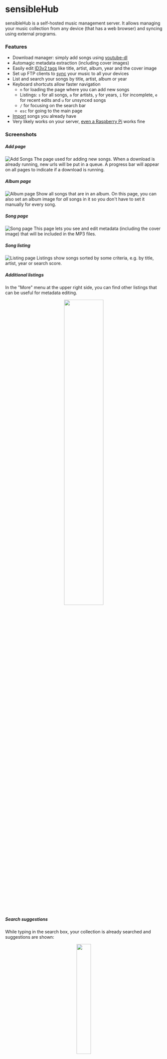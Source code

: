 # sensibleHub
sensibleHub is a self-hosted music management server. It allows managing your music collection from any device (that has a web browser) 
and syncing using external programs.


### Features
 * Download manager: simply add songs using [youtube-dl](https://github.com/ytdl-org/youtube-dl)
 * Automagic metadata extraction (including cover images)
 * Easily edit [ID3v2 tags](https://en.wikipedia.org/wiki/ID3) like title, artist, album, year and the cover image
 * Set up FTP clients to [sync](#Syncing) your music to all your devices
 * List and search your songs by title, artist, album or year
 * Keyboard shortcuts allow faster navigation
   - `n` for loading the page where you can add new songs
   - Listings: `s` for all songs, `a` for artists, `y` for years, `i` for incomplete, `e` for recent edits and `u` for unsynced songs
   - `/` for focusing on the search bar
   - `esc` for going to the main page
 * [Import](#Importing) songs you already have
 * Very likely works on your server, [even a Raspberry Pi](#Resources) works fine


### Screenshots

##### Add page
  ![Add Songs](.github/screenshots/shub-add.png?raw=true)
The page used for adding new songs. When a download is already running, new urls will be put in a queue. A progress bar will appear on all pages to indicate if a download is running.
  
##### Album page
  ![Album page](.github/screenshots/shub-album.png?raw=true)
Show all songs that are in an album. On this page, you can also set an album image for *all* songs in it so you don't have to set it manually for every song.
  
##### Song page
  ![Song page](.github/screenshots/shub-song.png?raw=true)
This page lets you see and edit metadata (including the cover image) that will be included in the MP3 files. 

##### Song listing
  ![Listing page](.github/screenshots/shub-listing.png?raw=true)
Listings show songs sorted by some criteria, e.g. by title, artist, year or search score. 

##### Additional listings
In the "More" menu at the upper right side, you can find other listings that can be useful for metadata editing.

<p align="center">
<img src=".github/screenshots/shub-additional-listings.png?raw=true" width="50%">
</p>

##### Search suggestions
While typing in the search box, your collection is already searched and suggestions are shown:

<p align="center">
<img src=".github/screenshots/suggestions.gif?raw=true" width="30%">
</p>


### Installation
You can download releases from the [releases section](https://github.com/xarantolus/sensibleHub/releases/latest) of this repository.

Unzip it to a directory of your choice on your server. Then you can start looking into the [additional requirements and configuration sections](#additional-requirements).

If no recent build is available, you can also build for yourself.

### Build for yourself

As a first step, you clone this repository (or download a zip file), then you open a terminal/command promt in the root directory of the repository:

```
git clone https://github.com/xarantolus/sensibleHub.git && cd sensibleHub
```

Since this is a `Go` program, you can compile it quite easily after [installing Go](https://golang.org/dl/):

```
go build -mod vendor
```

If you want to move this executable elsewhere on your system, make sure to move the following files and directories to the same location: 
 * `templates`
 * `data` (if you want to keep imported songs)
 * `assets`
 * `config.json`
 * `sensibleHub` (the executable)

To do this, you can also use the [`pack.sh`](pack.sh) script, it will create a zip file with all required assets:

```
./pack.sh
```

If you want to build for another operating system, it's quite easy. Search the correct `$GOOS` and `$GOARCH` values from [here](https://golang.org/doc/install/source#environment) and add them to the command. For the Raspberry Pi, the following values can be used:

```
GOOS=linux GOARCH=arm GOARM=7 ./pack.sh
```


#### Additional requirements
This program relies on some other programs that need to be installed and be available in your $PATH:
- [youtube-dl](https://github.com/ytdl-org/youtube-dl): Used for downloading files from [all kinds of sites](https://ytdl-org.github.io/youtube-dl/supportedsites.html). Since websites change frequently and break youtube-dl, you should update it from time to time or set up an automatic update (e.g. using a cron job)
- [FFmpeg](http://ffmpeg.org/) and FFprobe: Used for handling the many different types of media files that are available on different websites, extracting (some) metadata during imports and transcoding MP3 files for downloads

You might be able to install them using the following command:

```
apt-get install ffmpeg youtube-dl
```

You should however check if the youtube-dl version is recent (run `youtube-dl --version`) as there are frequent changes. Alternatively, try running `youtube-dl -U` to get the newest version or check out [their releases](https://github.com/ytdl-org/youtube-dl/releases/).

You can also put both executables in the same directory this program is installed into. That way, it should be able to find them just fine.

### Configuration
Now you can edit `config.json` (if you want to), don't include comments (after `//`): 

```jsonc
{
    // HTTP server port (used for accessing the website)
    "port": 128, 

    // FTP settings
    "ftp": {
        // FTP port the server will listen on. You will need this when setting up syncing
        "port": 1280, 
        
        // Valid FTP username/password combinations
        "users": [
            {
                "name": "user1",
                "passwd": "user1-password"
            },
            {
                "name": "user2",
                "passwd": "user2-password"
            }
        ]
    },

    // How long generated files are kept, in days.
    // A small number means that less storage is used in general, but files will be generated with every sync/download (if there are changes).
    // If negative, they will be kept forever, if zero they will not be kept.
    // Files are checked every day at 0:00.
    // If you use multiple devices that sync at different intervals, it is recommended to keep files for a few days.
    "keep_generated_days": 3,

    // External data sources can be disabled
    "allow_external": {
        // If set to true, a search query to iTunes will be sent to get a high-quality cover image when downloading a new song.
        "apple": true
    },
    
    // Settings for cover images. Affects only those in generated MP3 files
    "cover": {
        // Cover images of generated/synced songs will have this as maximum size in pixels, larger ones are downscaled.
        // If omitted, 0 or lower, this setting will be ignored and image sizes are not changed.
        "max_size": 2000
    },

    // Alternatives for programs used by this server. Leave blank to use default values.
    // Allows you to set alternative paths for programs, e.g. if you want to use an alternative youtube-dl fork such as [this one](https://github.com/blackjack4494/yt-dlc) 
    "alternatives": {
        "ffmpeg": "ffmpeg",
        "ffprobe": "ffprobe",
        "youtube-dl": "youtube-dlc"
    },

    // Whether to generate cover previews when starting up.
    // If this is false, cover previews are first generated the first time a page is loaded, which 
    // can lead to pages where previews come in after serveral seconds
    "generate_on_startup": true
}
```

Depending on your system a firewall might block some ports, so make sure to run the server with sufficient permissions (`sudo`). You might also need to mark it as executable (using `chmod +x sensibleHub`). 

After that, you are ready to start the server.

```
./sensibleHub
```

Expected output:

```
2020/05/26 20:01:48 [Cleanup] No cleanup necessary
2020/05/26 20:01:48 [FTP] Server listening on port 1280
2020/05/26 20:01:48 [Web] Server listening on port 128
```

After that, you can visit the website at `http://yourserver:128/`.
You can also connect via FTP at `ftp://yourserver:1280/` using one of the accounts set in the config file.


### Importing 
This program can import songs that should be included in its library in a few different ways. 

##### From disk

1. Create a directory called `import` that is at the same location as the executable.
2. Move songs in there and start the server. 
3. Songs will be imported, existing metadata embedded in files is extracted.

Please note that these imports will only happen on startup, not while the software is running.

##### Over network/FTP
You can also import files by putting them in *any* directory over FTP. On windows, you can [create a FTP network connection](https://superuser.com/a/88572) quite nicely.

Now any music file that is moved there will be imported. It seems like import errors are **not** shown, so you might need to watch the log file if anything went wrong.

Also, a warning: any file in the `data/` and `import/` directories may be deleted by the software at any time. It happens when inconsistencies are found (e.g. a song exists in the `data/` directory on disk but isn't in the index) or a song is edited. While it doesn't delete files that are used for songs (images, audio etc.), you should make a backup anyways. As all data (except the configuration file) is stored in the `data/` directory, you can just zip it and call it a backup. 


### Syncing
Obviously one wants to have their music with them on all devices, even when they are offline. Here's a guide on how to achieve that.


##### Desktop
On a PC or Laptop, you can create recurring sync jobs (on all platforms) that use [rclone](https://github.com/rclone/rclone) (which you need to install before continuing).

First, [set up a new rclone FTP remote](https://rclone.org/ftp/) with `rclone config`. After setup, it should look similar to this:

```
[MyMusic]
type = ftp
host = yourserver
user = myusername
port = 1280
pass = *** ENCRYPTED ***
```

Now you can use rclone sync like this to sync it to your music directory:

```
rclone sync --update --ignore-size -v MyMusic:/ %USERPROFILE%\Music
```

The `--ignore-size` flag is very important as the server doesn't always know the correct file size if the file hasn't been generated yet.

If you want to, you can set this up as a cron job or use windows task scheduler to run the command automatically. Another simple option is creating a batch file/script and running it from time to time.

My recommended music player for Windows is [Dopamine](https://github.com/digimezzo/dopamine-windows), it can automatically index the music directory. You can [download it here](https://www.digimezzo.com/content/software/dopamine/).


##### Android
On Android, you can use any FTP app that doesn't look at the file size or lets you disable that. One of them is [FolderSync](https://play.google.com/store/apps/details?id=dk.tacit.android.foldersync.lite).

Add a new "account" (in-app, there's no registration) with the following attributes:
 * **Server address**: `ftp://yourserver:1280`
 * **Login**: Your login credentials from one of the FTP users set in the [config file](#Configuration)

Now you can create a new *Folder pair* with these settings:
 * **Account**: The one created above
 * **Local Folder**: Your music folder, might be `/storage/emulated/0/Music`
 * **Scheduling**: Here you can set *when* it should sync your files
 * **Sync options**: Enable *Sync subfolders* and *Sync deletions*. Disable *Only resync source files if modified (ignore target deletion)*. Set *Overwrite old files* to *Always* and set *If conflicting modifications* to *Use remote file*. Now the most important part, **you must enable _Disable file-size check_** or it will not work. You can also enable *Rescan media library* to make sure new files are recognized.

For Android, any music player will probably work. I recommend [Music](https://f-droid.org/packages/com.maxfour.music/), it is quite customizable and colorful. You can enable *Ignore Media Store covers* in settings if some cover images aren't displayed.


### Resources
This program tries not to need *too much* memory.

I personally run it on a Raspberry Pi 4 (4GB version) and it works great. Listing pages with all songs are generated in about 300 milliseconds, but due to [InstantClick](http://instantclick.io/) it *feels* a bit faster. 

RAM usage is a bit weird. While on windows (where I develop) everything seems to be around 50Mb, it looks like there's a problem on ARM computers (like the Raspberry Pi):
using the same music library it needs about ten times as much memory. I have *not* found out where this issue comes from.


### Assumptions
There are several assumptions made so the program will work as expected in most cases.

- Two songs have the same artist if the artist attribute is not empty and equal (case insensitive) after being put through the `CleanName` function in [`store/album.go`](store/album.go).
- Two songs are in the same album if that attribute is not empty, the above applies for the artist and the same applies for the album name.
- A song should have *one* artist, every other performer is mentioned in brackets in the song title, e.g. like `Title (feat. Artist2 & Artist3)`. If this is not done, the "Featured in" listing of the artists' page might not display all relevant songs.
- All cover images are squared. Any that aren't will be cropped and some part of the image will be removed.


### Browser support
The website should work in most modern browsers. It uses [native image lazy loading](https://caniuse.com/#feat=loading-lazy-attr) which is not yet supported by all browsers, but images will load without it regardless. If you use a recent browser version, it will be just a bit snappier. 

Everything also works *without JavaScript*, but the experience is *much better* if it's enabled ([Progressive enhancement](https://en.wikipedia.org/wiki/Progressive_enhancement)).

Mobile support also works great, menus are collapsed at the top right.

Song listing             |  Song listing with opened menu
:-------------------------:|:-------------------------:
![Mobile listing](.github/screenshots/shub-mobile-listing.png?raw=true) | ![Mobile Menu](.github/screenshots/shub-mobile-menu.png?raw=true)


### Limitations
Compared to other music servers this one is very basic. Here are some things you should be aware of:

* It does **not** support the [SubSonic API](http://www.subsonic.org/pages/api.jsp). You can not use this software as a back-end for SubSonic-compatible music players.
* Some **metadata will be lost** when importing: everything except for the cover image, title, artist, album and year will be **discarded**. Keep a backup of your music before importing.
* Does not support HTTPS. The software is intended to be hosted inside a local network *only*.  
* Songs in albums are not sorted by their title numbers, but alphabetically. If there's a song with the same title as the album itself, it will be the first song.
* The web interface does not split long lists into multiple pages. If you have a large music collection, loading a page might be limited by your browsers' performance (the server should be able to generate the necessary HTML just fine, but then generating cover previews might become a problem). My guess is that this will happen, depending on your device, at about 10.000 songs.
* As song IDs use 52 characters and have a length of 4, you are limited to 52^4 = 7.311.616‬ songs. The server might crash when generating a new ID before you reach that limit (when it doesn't find an unused ID the first 10.000 times).
* It seems like some media players don't display cover images over a certain size, while others do. Use the cover max size setting to see if lowering the size helps. On Android, use a music player that allows you to ignore MediaStore covers.

### Acknowledgements
This program would not be possible without work done by many others. For that, I would like to thank them. Here's a list of projects that are used in one way or another:

- [youtube-dl](https://github.com/ytdl-org/youtube-dl): easy tool for downloading all kinds of videos and audios
- [FFmpeg](http://ffmpeg.org/): exceptional program for handling basically [any media format](https://ffmpeg.org/ffmpeg-codecs.html) in existence
- [Go](https://golang.org/): the programming language used. It's so nice that you can have one codebase that works on so many platforms, with a very rich standard library
- [id3v2 library](https://github.com/bogem/id3v2) for reading MP3 tags
- [exiffix](https://github.com/edwvee/exiffix), [imaging](https://github.com/disintegration/imaging), [resize](https://github.com/nfnt/resize) and [goexif](https://github.com/rwcarlsen/goexif) for handling cover images *correctly*
- [FTP server library](https://goftp.io/server) for creating a virtual filesystem accessible over FTP
- [gorilla/mux](https://github.com/gorilla/mux) and [gorilla/websocket](https://github.com/gorilla/websocket) for nice HTTP server improvements, including live events over WebSockets
- [InstantClick](https://instantclick.io/): Makes the website feel significantly faster
- [Bulma](https://bulma.io): CSS framework used for designing the website
- [ReconnectingWebSocket](https://github.com/joewalnes/reconnecting-websocket): makes working with WebSockets easier


### Issues & Contributing
If you have any ideas, a pull request or something just doesn't work please feel free to get in contact.


### [License](LICENSE)
This is free as in freedom software. Do whatever you like with it.
